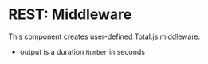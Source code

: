 # REST: Middleware

This component creates user-defined Total.js middleware.

- output is a duration `Number` in seconds